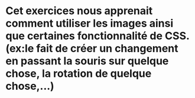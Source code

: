 # Cet exercices nous apprenait comment utiliser les images ainsi que certaines fonctionnalité de CSS. (ex:le fait de créer un changement en passant la souris sur quelque chose, la rotation de quelque chose,...)
